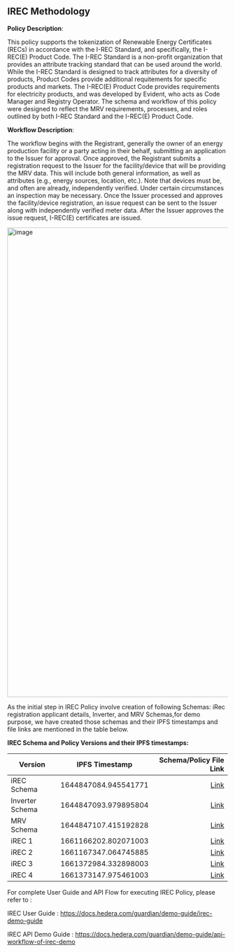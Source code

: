 ## IREC Methodology

**Policy Description**: 

This policy supports the tokenization of Renewable Energy Certificates (RECs) in accordance with the I-REC Standard, and specifically, the I-REC(E) Product Code. The I-REC Standard is a non-profit organization that provides an attribute tracking standard that can be used around the world. While the I-REC Standard is designed to track attributes for a diversity of products, Product Codes provide additional requitements for specific products and markets. The I-REC(E) Product Code provides requirements for electricity products, and was developed by Evident, who acts as Code Manager and Registry Operator. 
The schema and workflow of this policy were designed to reflect the MRV requirements, processes, and roles outlined by both I-REC Standard and the I-REC(E) Product Code. 

**Workflow Description**:

The workflow begins with the Registrant, generally the owner of an energy production facility or a party acting in their behalf, submitting an application to the Issuer for approval. Once approved, the Registrant submits a registration request to the Issuer for the facility/device that will be providing the MRV data. This will include both general information, as well as attributes (e.g., energy sources, location, etc.). Note that devices must be, and often are already, independently verified. Under certain circumstances an inspection may be necessary. Once the Issuer processed and approves the facility/device registration, an issue request can be sent to the Issuer along with independently verified meter data. After the Issuer approves the issue request, I-REC(E) certificates are issued. 

<img width="1074" alt="image" src="https://user-images.githubusercontent.com/79293833/186931734-b7303b0e-81e5-433f-b71c-509e83dc186b.png">

As the initial step in IREC Policy involve creation of following Schemas: iRec registration applicant details, Inverter, and MRV Schemas,for demo purpose, we have created those schemas and their IPFS timestamps and file links are mentioned in the table below.

**IREC Schema and Policy Versions and their IPFS timestamps:**

| Version | IPFS Timestamp | Schema/Policy File Link |
|---|---|---:|
| iREC Schema | 1644847084.945541771 | [Link](https://github.com/hashgraph/guardian/blob/main/Demo%20Artifacts/iREC/iREC%20Schema.schema) |
| Inverter Schema | 1644847093.979895804 | [Link](https://github.com/hashgraph/guardian/blob/main/Demo%20Artifacts/iREC/Inverter.schema) |
| MRV Schema | 1644847107.415192828 | [Link](https://github.com/hashgraph/guardian/blob/main/Demo%20Artifacts/iREC/MRV.schema) |
| iREC 1 | 1661166202.802071003 | [Link](https://github.com/hashgraph/guardian/blob/main/Demo%20Artifacts/iREC/iRec%20Policy.policy) |
| iREC 2 | 1661167347.064745885 | [Link](https://github.com/hashgraph/guardian/blob/main/Demo%20Artifacts/iREC/iRec%20Policy%202.policy) |
| iREC 3 | 1661372984.332898003 | [Link](https://github.com/hashgraph/guardian/blob/main/Demo%20Artifacts/iREC/IRec%20Policy%203.policy) |
| iREC 4 | 1661373147.975461003 | [Link](https://github.com/hashgraph/guardian/blob/main/Demo%20Artifacts/iREC/IRec%20Policy%204.policy) |

For complete User Guide and API Flow for executing IREC Policy, please refer to :

IREC User Guide : https://docs.hedera.com/guardian/demo-guide/irec-demo-guide

IREC API Demo Guide : https://docs.hedera.com/guardian/demo-guide/api-workflow-of-irec-demo
